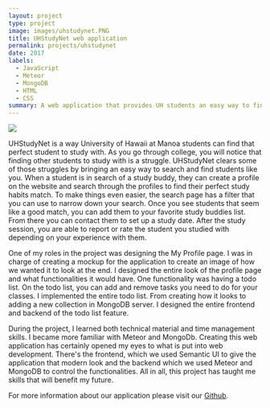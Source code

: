```yaml
---
layout: project
type: project
image: images/uhstudynet.PNG
title: UHStudyNet web application
permalink: projects/uhstudynet
date: 2017
labels:
  - JavaScript
  - Meteor
  - MongoDB
  - HTML
  - CSS
summary: A web application that provides UH students an easy way to find the perfect study buddy
---
```


<img class="ui large right floated rounded image" src="/images/LandingFinal.PNG">

UHStudyNet is a way University of Hawaii at Manoa students can find that perfect student to study with. As you go through college, you will notice that finding other students to study with is a struggle. UHStudyNet clears some of those struggles by bringing an easy way to search and find students like you. When a student is in search of a study buddy, they can create a profile on the website and search through the profiles to find their perfect study habits match. To make things even easier, the search page has a filter that you can use to narrow down your search. Once you see students that seem like a good match, you can add them to your favorite study buddies list. From there you can contact them to set up a study date. After the study session, you are able to report or rate the student you studied with depending on your experience with them. 

One of my roles in the project was designing the My Profile page. I was in charge of creating a mockup for the application to create an image of how we wanted it to look at the end. I designed the entire look of the profile page and what functionalities it would have. One functionality was having a todo list. On the todo list, you can add and remove tasks you need to do for your classes. I implemented the entire todo list. From creating how it looks to adding a new collection in MongoDB server. I designed the entire frontend and backend of the todo list feature. 

During the project, I learned both technical material and time management skills. I became more familiar with Meteor and MongoDb. Creating this web application has certainly opened my eyes to what is put into web development. There's the frontend, which we used Semantic UI to give the application that modern look and the backend which we used Meteor and MongoDB to control the functionalities. All in all, this project has taught me skills that will benefit my future. 

For more information about our application please visit our [Github](https://uhstudynet.github.io/).




